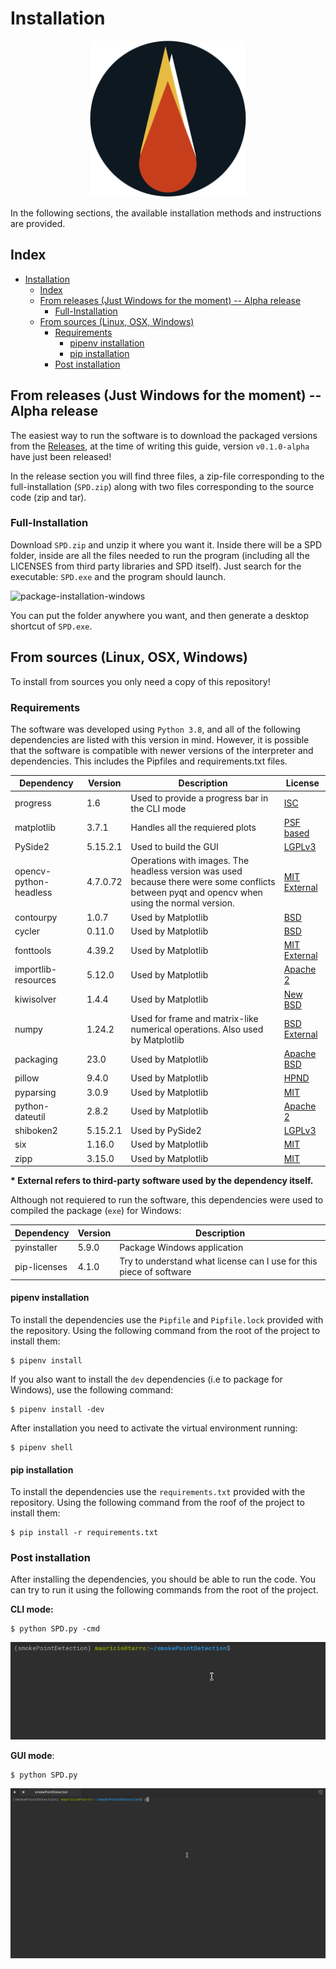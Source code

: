 # Installation

<p align="center">
  <img height=250 src="rsrcs/icon.png" />
</p>



In the following sections, the available installation methods and instructions are provided. 

## Index

- [Installation](#installation)
  - [Index](#index)
  - [From releases (Just Windows for the moment) -- Alpha release](#from-releases-just-windows-for-the-moment----alpha-release)
    - [Full-Installation](#full-installation)
  - [From sources (Linux, OSX, Windows)](#from-sources-linux-osx-windows)
    - [Requirements](#requirements)
      - [pipenv installation](#pipenv-installation)
      - [pip installation](#pip-installation)
    - [Post installation](#post-installation)


## From releases (Just Windows for the moment) -- Alpha release

The easiest way to run the software is to download the packaged versions from the [Releases](https://github.com/Wauro21/smokePointDetection/releases), at the time of writing this guide, version `v0.1.0-alpha` have just been released!

In the release section you will find three files, a zip-file corresponding to the full-installation (`SPD.zip`) along with two files corresponding to the source code (zip and tar). 

### Full-Installation

Download `SPD.zip` and unzip it where you want it. Inside there will be a SPD folder, inside are all the files needed to run the program (including all the LICENSES from third party libraries and SPD itself). Just search for the executable: `SPD.exe` and the program should launch.

![package-installation-windows](rsrcs/github-gifs/package_install_windows.gif)

You can put the folder anywhere you want, and then generate a desktop shortcut of `SPD.exe`. 

## From sources (Linux, OSX, Windows)

To install from sources you only need a copy of this repository!

### Requirements

The software was developed using `Python 3.8`, and all of the following dependencies are listed with this version in mind. However, it is possible that the software is compatible with newer versions of the interpreter and dependencies. This includes the Pipfiles and requirements.txt files.


| **Dependency** | **Version** | **Description** | **License**|
|----------------|-------------|-----------------|------------|
| progress | 1.6 | Used to provide a progress bar in the CLI mode | [ISC](https://github.com/verigak/progress/blob/master/LICENSE)
| matplotlib | 3.7.1 | Handles all the requiered plots | [PSF based](https://github.com/matplotlib/matplotlib/blob/main/LICENSE/LICENSE)
| PySide2 | 5.15.2.1 | Used to build the GUI | [LGPLv3](https://www.gnu.org/licenses/lgpl-3.0.en.html)|
| opencv-python-headless | 4.7.0.72 | Operations with images. The headless version was used because there were some conflicts between pyqt and opencv when using the normal version.| [MIT](https://github.com/opencv/opencv-python/blob/4.x/LICENSE.txt) [External](https://github.com/opencv/opencv-python/blob/4.x/LICENSE-3RD-PARTY.txt)|
| contourpy | 1.0.7 | Used by Matplotlib | [BSD](https://github.com/contourpy/contourpy/blob/main/LICENSE) | 
| cycler | 0.11.0 | Used by Matplotlib | [BSD](https://github.com/matplotlib/cycler/blob/main/LICENSE) | 
| fonttools | 4.39.2 | Used by Matplotlib | [MIT](https://github.com/fonttools/fonttools/blob/main/LICENSE)  [External](https://github.com/fonttools/fonttools/blob/main/LICENSE.external) | 
| importlib-resources | 5.12.0 | Used by Matplotlib | [Apache 2](https://github.com/python/importlib_resources/blob/main/LICENSE) |
| kiwisolver | 1.4.4 | Used by Matplotlib | [New BSD](https://github.com/nucleic/kiwi/blob/main/LICENSE) |
| numpy | 1.24.2 | Used for frame and matrix-like numerical operations. Also used by Matplotlib | [BSD](https://github.com/numpy/numpy/blob/main/LICENSE.txt) [External](https://github.com/numpy/numpy/blob/main/LICENSES_bundled.txt) | 
| packaging | 23.0 | Used by Matplotlib | [Apache](https://github.com/pypa/packaging/blob/main/LICENSE.APACHE) [BSD](https://github.com/pypa/packaging/blob/main/LICENSE.BSD) |
| pillow | 9.4.0 | Used by Matplotlib | [HPND](https://github.com/python-pillow/Pillow/blob/main/LICENSE) | 
| pyparsing | 3.0.9 | Used by Matplotlib | [MIT](https://github.com/pyparsing/pyparsing/blob/master/LICENSE) |
| python-dateutil | 2.8.2 | Used by Matplotlib | [Apache 2](https://github.com/dateutil/dateutil/blob/master/LICENSE) |
| shiboken2 | 5.15.2.1 | Used by PySide2 | [LGPLv3](https://www.gnu.org/licenses/lgpl-3.0.en.html) |
| six | 1.16.0 | Used by Matplotlib | [MIT](https://github.com/benjaminp/six/blob/master/LICENSE) |
| zipp | 3.15.0 | Used by Matplotlib | [MIT](https://github.com/jaraco/zipp/blob/main/LICENSE) |


**\* External refers to third-party software used by the dependency itself.**

Although not requiered to run the software, this dependencies were used to compiled the package (`exe`) for Windows:

| **Dependency** | **Version** | **Description** |
|----------------|-------------|-----------------|
| pyinstaller | 5.9.0 | Package Windows application |
| pip-licenses | 4.1.0 | Try to understand what license can I use for this piece of software|


#### pipenv installation

To install the dependencies use the `Pipfile` and `Pipfile.lock` provided with the repository. Using the following command from the root of the project to install them:

```[bash]
$ pipenv install 
```

If you also want to install the `dev` dependencies (i.e to package for Windows), use the following command:

```
$ pipenv install -dev
```

After installation you need to activate the virtual environment running:

```[bash]
$ pipenv shell
```

#### pip installation

To install the dependencies use the `requirements.txt` provided with the repository. Using the following command from the roof of the project to install them: 

```[bash]
$ pip install -r requirements.txt
```

### Post installation

After installing the dependencies, you should be able to run the code. You can try to run it using the following commands from the root of the project.

**CLI mode:**

```[bash]
$ python SPD.py -cmd
```
![Cli-Success](rsrcs/github-gifs/cli_success_launch.gif)

**GUI mode**:
```[bash]
$ python SPD.py
```

![Gui-Success](rsrcs/github-gifs/gui_success_launch.gif)
